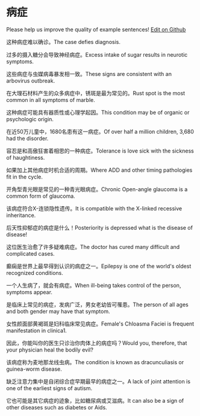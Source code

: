 # 病症

Please help us improve the quality of example sentences! [Edit on Github](https://github.com/jiyushe/jiyu-example-sentence-source/blob/main/chinese/bingzheng_1.md)

<p><span class="chinese">这种病症难以确诊。</span><span class="english">The case defies diagnosis.</span></p>

<p><span class="chinese">过多的摄入糖分会导致神经病症。</span><span class="english">Excess intake of sugar results in neurotic symptoms.</span></p>

<p><span class="chinese">这些病症与虫媒病毒暴发相一致。</span><span class="english">These signs are consistent with an arbovirus outbreak.</span></p>

<p><span class="chinese">在大理石材料产生的众多病症中，锈斑是最为常见的。</span><span class="english">Rust spot is the most common in all symptoms of marble.</span></p>

<p><span class="chinese">这种病症可能具有器质性或心理学起因。</span><span class="english">This condition may be of organic or psychologic origin.</span></p>

<p><span class="chinese">在近50万儿童中，1680名患有这一病症。</span><span class="english">Of over half a million children, 3,680 had the disorder.</span></p>

<p><span class="chinese">容忍是和高傲狂害着相思的一种病症。</span><span class="english">Tolerance is love sick with the sickness of haughtiness.</span></p>

<p><span class="chinese">如果加上其他病症时机合适的周期。</span><span class="english">Where ADD and other timing pathologies fit in the cycle.</span></p>

<p><span class="chinese">开角型青光眼是常见的一种青光眼病症。</span><span class="english">Chronic Open-angle glaucoma is a common form of glaucoma.</span></p>

<p><span class="chinese">该病症符合X-连锁隐性遗传。</span><span class="english">It is compatible with the X-linked recessive inheritance.</span></p>

<p><span class="chinese">后天性抑郁症的病症是什么！</span><span class="english">Posteriority is depressed what is the disease of disease!</span></p>

<p><span class="chinese">这位医生治愈了许多疑难病症。</span><span class="english">The doctor has cured many difficult and complicated cases.</span></p>

<p><span class="chinese">癫痫是世界上最早得到认识的病症之一。</span><span class="english">Epilepsy is one of the world's oldest recognized conditions.</span></p>

<p><span class="chinese">一个人生病了，就会有病症。</span><span class="english">When ill-being takes control of the person, symptoms appear.</span></p>

<p><span class="chinese">是临床上常见的病症，发病广泛，男女老幼皆可罹患。</span><span class="english">The person of all ages and both gender may have that symptom.</span></p>

<p><span class="chinese">女性颜面部黄褐斑是妇科临床常见病症。</span><span class="english">Female's Chloasma Faciei is frequent manifestation in clinica1.</span></p>

<p><span class="chinese">因此，你能叫你的医生只诊治你肉体上的病症吗？</span><span class="english">Would you, therefore, that your physician heal the bodily evil?</span></p>

<p><span class="chinese">该病症称为麦地那龙线虫病。</span><span class="english">The condition is known as dracunculiasis or guinea-worm disease.</span></p>

<p><span class="chinese">缺乏注意力集中是自闭综合症早期最早的病症之一。</span><span class="english">A lack of joint attention is one of the earliest signs of autism.</span></p>

<p><span class="chinese">它也可能是其它病症的迹象，比如糖尿病或艾滋病。</span><span class="english">It can also be a sign of other diseases such as diabetes or Aids.</span></p>

